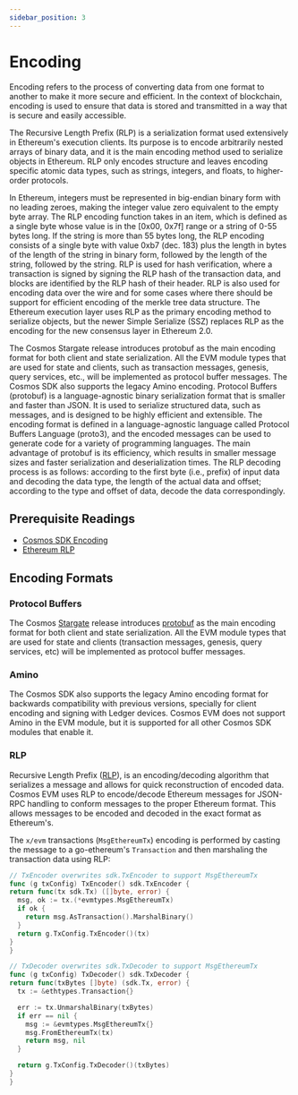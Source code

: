 ```yaml
---
sidebar_position: 3
---
```


# Encoding

Encoding refers to the process of converting data from one format to another to make it more secure and efficient.
In the context of blockchain, encoding is used to ensure that data is stored and transmitted in a way that is secure and
easily accessible.

The Recursive Length Prefix (RLP) is a serialization format used extensively in Ethereum's execution clients. Its purpose
is to encode arbitrarily nested arrays of binary data, and it is the main encoding method used to serialize objects in
Ethereum. RLP only encodes structure and leaves encoding specific atomic data types, such as strings, integers, and floats,
to higher-order protocols.

In Ethereum, integers must be represented in big-endian binary form with no leading zeroes,
making the integer value zero equivalent to the empty byte array. The RLP encoding function takes in an item, which is
defined as a single byte whose value is in the [0x00, 0x7f] range or a string of 0-55 bytes long. If the string is
more than 55 bytes long, the RLP encoding consists of a single byte with value 0xb7 (dec. 183) plus the length in
bytes of the length of the string in binary form, followed by the length of the string, followed by the string. RLP
is used for hash verification, where a transaction is signed by signing the RLP hash of the transaction
data, and blocks are identified by the RLP hash of their header. RLP is also used for encoding data over the wire
and for some cases where there should be support for efficient encoding of the merkle tree data structure. The
Ethereum execution layer uses RLP as the primary encoding method to serialize objects, but the newer Simple
Serialize (SSZ) replaces RLP as the encoding for the new consensus layer in Ethereum 2.0.

The Cosmos Stargate release introduces protobuf as the main encoding format for both client and state serialization.
All the EVM module types that are used for state and clients, such as transaction messages, genesis, query services,
etc., will be implemented as protocol buffer messages. The Cosmos SDK also supports the legacy Amino encoding.
Protocol Buffers (protobuf) is a language-agnostic binary serialization format that is smaller and faster than JSON.
It is used to serialize structured data, such as messages, and is designed to be highly efficient and extensible. The
encoding format is defined in a language-agnostic language called Protocol Buffers Language (proto3), and the encoded
messages can be used to generate code for a variety of programming languages. The main advantage of protobuf is its
efficiency, which results in smaller message sizes and faster serialization and deserialization times. The RLP decoding
process is as follows: according to the first byte (i.e., prefix) of input data and decoding the data type, the length
of the actual data and offset; according to the type and offset of data, decode the data correspondingly.

## Prerequisite Readings

- [Cosmos SDK Encoding](https://docs.cosmos.network/main/learn/advanced/encoding)
- [Ethereum RLP](https://eth.wiki/en/fundamentals/rlp)

## Encoding Formats

### Protocol Buffers

The Cosmos [Stargate](https://stargate.cosmos.network/) release introduces
[protobuf](https://developers.google.com/protocol-buffers) as the main encoding format for both
client and state serialization. All the EVM module types that are used for state and clients
(transaction messages, genesis, query services, etc) will be implemented as protocol buffer messages.

### Amino

The Cosmos SDK also supports the legacy Amino encoding format for backwards compatibility with
previous versions, specially for client encoding and signing with Ledger devices. Cosmos EVM does not
support Amino in the EVM module, but it is supported for all other Cosmos SDK modules that enable it.

### RLP

Recursive Length Prefix ([RLP](https://eth.wiki/en/fundamentals/rlp)),
is an encoding/decoding algorithm that serializes a message and
allows for quick reconstruction of encoded data. Cosmos EVM uses RLP to encode/decode Ethereum
messages for JSON-RPC handling to conform messages to the proper Ethereum format. This allows
messages to be encoded and decoded in the exact format as Ethereum's.

The `x/evm` transactions (`MsgEthereumTx`) encoding is performed by casting the message to a go-ethereum's `Transaction`
and then marshaling the transaction data using RLP:

```go
// TxEncoder overwrites sdk.TxEncoder to support MsgEthereumTx
func (g txConfig) TxEncoder() sdk.TxEncoder {
return func(tx sdk.Tx) ([]byte, error) {
  msg, ok := tx.(*evmtypes.MsgEthereumTx)
  if ok {
    return msg.AsTransaction().MarshalBinary()
  }
  return g.TxConfig.TxEncoder()(tx)
}
}

// TxDecoder overwrites sdk.TxDecoder to support MsgEthereumTx
func (g txConfig) TxDecoder() sdk.TxDecoder {
return func(txBytes []byte) (sdk.Tx, error) {
  tx := &ethtypes.Transaction{}

  err := tx.UnmarshalBinary(txBytes)
  if err == nil {
    msg := &evmtypes.MsgEthereumTx{}
    msg.FromEthereumTx(tx)
    return msg, nil
  }

  return g.TxConfig.TxDecoder()(txBytes)
}
}
```